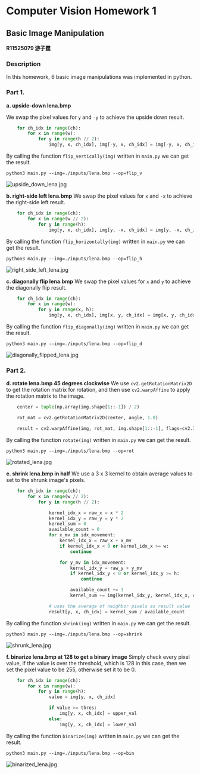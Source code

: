# Computer Vision Homework 1

## Basic Image Manipulation

**R11525079 游子霆**

### Description
In this homework, 6 basic image manipulations was implemented in python.


### Part 1.
**a. upside-down lena.bmp**

We swap the pixel values for `y` and `-y` to achieve the upside down result.
```python
    for ch_idx in range(ch):
        for x in range(w):
            for y in range(h // 2):
                img[y, x, ch_idx], img[-y, x, ch_idx] = img[-y, x, ch_idx], img[y, x, ch_idx]

```
By calling the function `flip_vertically(img)` written in `main.py` we can get the result.
```shell
python3 main.py --img=./inputs/lena.bmp --op=flip_v
```
![upside_down_lena.jpg](outputs/upside_down_lena.jpg)


**b. right-side left lena.bmp**
We swap the pixel values for `x` and `-x` to achieve the right-side left result.
```python
    for ch_idx in range(ch):
        for x in range(w // 2):
            for y in range(h):
                img[y, x, ch_idx], img[y, -x, ch_idx] = img[y, -x, ch_idx], img[y, x, ch_idx]
```
By calling the function `flip_horizontally(img)` written in `main.py` we can get the result.
```shell
python3 main.py --img=./inputs/lena.bmp --op=flip_h
```
![right_side_left_lena.jpg](outputs/right_side_left_lena.jpg)


**c. diagonally flip lena.bmp**
We swap the pixel values for `x` and `y` to achieve the diagonally flip result.
```python
    for ch_idx in range(ch):
        for x in range(w):
            for y in range(x, h):
                img[y, x, ch_idx], img[x, y, ch_idx] = img[x, y, ch_idx], img[y, x, ch_idx]
```
By calling the function `flip_diagonally(img)` written in `main.py` we can get the result.
```shell
python3 main.py --img=./inputs/lena.bmp --op=flip_d
```
![diagonally_flipped_lena.jpg](outputs/diagonally_flipped_lena.jpg)


### Part 2.
**d. rotate lena.bmp 45 degrees clockwise**
We use `cv2.getRotationMatrix2D` to get the rotation matrix for rotation, and then use `cv2.warpAffine` to apply the rotation matrix to the image.
```python
    center = tuple(np.array(img.shape[1::-1]) / 2)

    rot_mat = cv2.getRotationMatrix2D(center, angle, 1.0)

    result = cv2.warpAffine(img, rot_mat, img.shape[1::-1], flags=cv2.INTER_LINEAR)
```
By calling the function `rotate(img)` written in `main.py` we can get the result.
```shell
python3 main.py --img=./inputs/lena.bmp --op=rot
```
![rotated_lena.jpg](outputs/rotated_lena.jpg)


**e. shrink lena.bmp in half**
We use a 3 x 3 kernel to obtain average values to set to the shrunk image's pixels.
```python
    for ch_idx in range(ch):
        for x in range(w // 2):
            for y in range(h // 2):

                kernel_idx_x = raw_x = x * 2
                kernel_idx_y = raw_y = y * 2
                kernel_sum = 0
                available_count = 0
                for x_mv in idx_movement:
                    kernel_idx_x = raw_x + x_mv
                    if kernel_idx_x < 0 or kernel_idx_x >= w:
                        continue

                    for y_mv in idx_movement:
                        kernel_idx_y = raw_y + y_mv
                        if kernel_idx_y < 0 or kernel_idx_y >= h:
                            continue

                        available_count += 1
                        kernel_sum += img[kernel_idx_y, kernel_idx_x, ch_idx]

                # uses the average of neighbor pixels as result value
                result[y, x, ch_idx] = kernel_sum / available_count
```
By calling the function `shrink(img)` written in `main.py` we can get the result.
```shell
python3 main.py --img=./inputs/lena.bmp --op=shrink
```
![shrunk_lena.jpg](outputs/shrunk_lena.jpg)

**f. binarize lena.bmp at 128 to get a binary image**
Simply check every pixel value, if the value is over the threshold, which is 128 in this case, then we set the pixel value to be 255, otherwise set it to be 0.
```python
    for ch_idx in range(ch):
        for x in range(w):
            for y in range(h):
                value = img[y, x, ch_idx]

                if value >= thres:
                    img[y, x, ch_idx] = upper_val
                else:
                    img[y, x, ch_idx] = lower_val
```
By calling the function `binarize(img)` written in `main.py` we can get the result.
```shell
python3 main.py --img=./inputs/lena.bmp --op=bin
```
![binarized_lena.jpg](outputs/binarized_lena.jpg)
